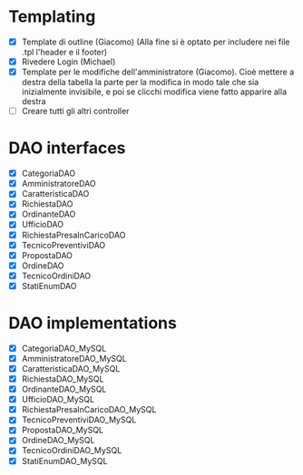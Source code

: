 <h1>Templating</h1>

- [x] Template di outline (Giacomo) (Alla fine si è optato per includere nei file .tpl l'header e il footer)
- [x] Rivedere Login (Michael)
- [x] Template per le modifiche dell'amministratore (Giacomo). Cioè mettere a destra della tabella la parte per la modifica 
in modo tale che sia inizialmente invisibile, e poi se clicchi modifica viene fatto apparire
alla destra
- [ ] Creare tutti gli altri controller

<h1>DAO interfaces</h1>

- [x] CategoriaDAO
- [x] AmministratoreDAO
- [x] CaratteristicaDAO
- [x] RichiestaDAO
- [x] OrdinanteDAO
- [x] UfficioDAO
- [x] RichiestaPresaInCaricoDAO
- [x] TecnicoPreventiviDAO
- [x] PropostaDAO
- [x] OrdineDAO
- [x] TecnicoOrdiniDAO
- [x] StatiEnumDAO

<h1>DAO implementations</h1>

- [x] CategoriaDAO_MySQL
- [x] AmministratoreDAO_MySQL
- [x] CaratteristicaDAO_MySQL
- [x] RichiestaDAO_MySQL
- [x] OrdinanteDAO_MySQL
- [x] UfficioDAO_MySQL
- [x] RichiestaPresaInCaricoDAO_MySQL
- [x] TecnicoPreventiviDAO_MySQL
- [x] PropostaDAO_MySQL
- [x] OrdineDAO_MySQL
- [x] TecnicoOrdiniDAO_MySQL
- [x] StatiEnumDAO_MySQL